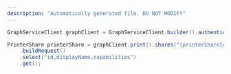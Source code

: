 ```yaml
---
description: "Automatically generated file. DO NOT MODIFY"
---
```

<!-- markdownlint-disable MD041 -->

```java
GraphServiceClient graphClient = GraphServiceClient.builder().authenticationProvider( authProvider ).buildClient();

PrinterShare printerShare = graphClient.print().shares("{printerShareId}")
    .buildRequest()
    .select("id,displayName,capabilities")
    .get();
```

